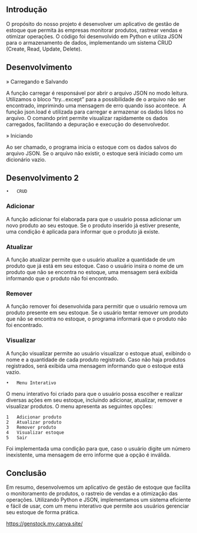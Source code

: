 ## __Introdução__

O propósito do nosso projeto é desenvolver um aplicativo de gestão de estoque que permita às empresas monitorar produtos, rastrear vendas e otimizar operações. O código foi desenvolvido em Python e utiliza JSON para o armazenamento de dados, implementando um sistema CRUD (Create, Read, Update, Delete).

## __Desenvolvimento__

» Carregando e Salvando

A função carregar é responsável por abrir o arquivo JSON no modo leitura. 
Utilizamos o bloco “try...except” para a possibilidade de o arquivo não ser encontrado, imprimindo uma mensagem de erro quando isso acontece. 
A função json.load é utilizada para carregar e armazenar os dados lidos no arquivo.
O comando print permite visualizar rapidamente os dados carregados, facilitando a depuração e execução do desenvolvedor.

»  Iniciando

Ao ser chamado, o programa inicia o estoque com os dados salvos do arquivo JSON. Se o arquivo não existir, o estoque será iniciado como um dicionário vazio.

## __Desenvolvimento 2__

	•	CRUD

### __Adicionar__

A função adicionar foi elaborada para que o usuário possa adicionar um novo produto ao seu estoque. Se o produto inserido já estiver presente, uma condição é aplicada para informar que o produto já existe.

### __Atualizar__

A função atualizar permite que o usuário atualize a quantidade de um produto que já está em seu estoque. Caso o usuário insira o nome de um produto que não se encontra no estoque, uma mensagem será exibida informando que o produto não foi encontrado.

### __Remover__

A função remover foi desenvolvida para permitir que o usuário remova um produto presente em seu estoque. Se o usuário tentar remover um produto que não se encontra no estoque, o programa informará que o produto não foi encontrado.

### __Visualizar__

A função visualizar permite ao usuário visualizar o estoque atual, exibindo o nome e a quantidade de cada produto registrado. Caso não haja produtos registrados, será exibida uma mensagem informando que o estoque está vazio.

	•	Menu Interativo

O menu interativo foi criado para que o usuário possa escolher e realizar diversas ações em seu estoque, incluindo adicionar, atualizar, remover e visualizar produtos. O menu apresenta as seguintes opções:

	1	Adicionar produto
	2	Atualizar produto
	3	Remover produto
	4	Visualizar estoque
	5	Sair

Foi implementada uma condição para que, caso o usuário digite um número inexistente, uma mensagem de erro informe que a opção é inválida.

## __Conclusão__

Em resumo, desenvolvemos um aplicativo de gestão de estoque que facilita o monitoramento de produtos, o rastreio de vendas e a otimização das operações. Utilizando Python e JSON, implementamos um sistema eficiente e fácil de usar, com um menu interativo que permite aos usuários gerenciar seu estoque de forma prática.

https://genstock.my.canva.site/